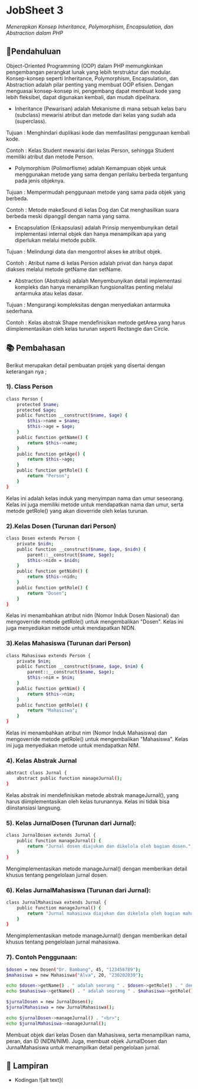 # JobSheet 3
_Menerapkan Konsep Inheritance, Polymorphism, Encapsulation, dan Abstraction dalam PHP_

## 🌟Pendahuluan
Object-Oriented Programming (OOP) dalam PHP memungkinkan pengembangan perangkat lunak yang lebih terstruktur dan modular. Konsep-konsep seperti Inheritance, Polymorphism, Encapsulation, dan Abstraction adalah pilar penting yang membuat OOP efisien. Dengan menguasai konsep-konsep ini, pengembang dapat membuat kode yang lebih fleksibel, dapat digunakan kembali, dan mudah dipelihara.

- Inheritance (Pewarisan)
adalah Mekanisme di mana sebuah kelas baru (subclass) mewarisi atribut dan metode dari kelas yang sudah ada (superclass).

Tujuan  : Menghindari duplikasi kode dan memfasilitasi penggunaan kembali kode.

Contoh  : Kelas Student mewarisi dari kelas Person, sehingga Student memiliki atribut dan metode Person.

- Polymorphism (Polimorfisme)
adalah Kemampuan objek untuk menggunakan metode yang sama dengan perilaku berbeda tergantung pada jenis objeknya.

Tujuan  : Mempermudah penggunaan metode yang sama pada objek yang berbeda.

Contoh  : Metode makeSound di kelas Dog dan Cat menghasilkan suara berbeda meski dipanggil dengan nama yang sama. 

- Encapsulation (Enkapsulasi)
adalah Prinsip menyembunyikan detail implementasi internal objek dan hanya menampilkan apa yang diperlukan melalui metode publik.

Tujuan  : Melindungi data dan mengontrol akses ke atribut objek.

Contoh  : Atribut name di kelas Person adalah privat dan hanya dapat diakses melalui metode getName dan setName.

- Abstraction (Abstraksi)
adalah Menyembunyikan detail implementasi kompleks dan hanya menampilkan fungsionalitas penting melalui antarmuka atau kelas dasar.

Tujuan  : Mengurangi kompleksitas dengan menyediakan antarmuka sederhana.

Contoh  : Kelas abstrak Shape mendefinisikan metode getArea yang harus diimplementasikan oleh kelas turunan seperti Rectangle dan Circle.
## 📚 Pembahasan
Berikut merupakan detail pembuatan projek yang disertai dengan keterangan nya ;
### 1). Class Person
```sh
class Person {
    protected $name;
    protected $age;
    public function __construct($name, $age) {
        $this->name = $name;
        $this->age = $age;
    }
    public function getName() {
        return $this->name;
    }
    public function getAge() {
        return $this->age;
    }
    public function getRole() {
        return "Person";
    }
}
```
Kelas ini adalah kelas induk yang menyimpan nama dan umur seseorang. Kelas ini juga memiliki metode untuk mendapatkan nama dan umur, serta metode getRole() yang akan dioverride oleh kelas turunan.
### 2).Kelas Dosen (Turunan dari Person)
```sh
class Dosen extends Person {
    private $nidn;
    public function __construct($name, $age, $nidn) {
        parent::__construct($name, $age);
        $this->nidn = $nidn;
    }
    public function getNidn() {
        return $this->nidn;
    }
    public function getRole() {
        return "Dosen";
    }
}
```
Kelas ini menambahkan atribut nidn (Nomor Induk Dosen Nasional) dan mengoverride metode getRole() untuk mengembalikan "Dosen". Kelas ini juga menyediakan metode untuk mendapatkan NIDN.
### 3).Kelas Mahasiswa (Turunan dari Person)
```sh
class Mahasiswa extends Person {
    private $nim;
    public function __construct($name, $age, $nim) {
        parent::__construct($name, $age);
        $this->nim = $nim;
    }
    public function getNim() {
        return $this->nim;
    }
    public function getRole() {
        return "Mahasiswa";
    }
}
```
Kelas ini menambahkan atribut nim (Nomor Induk Mahasiswa) dan mengoverride metode getRole() untuk mengembalikan "Mahasiswa". Kelas ini juga menyediakan metode untuk mendapatkan NIM.
### 4). Kelas Abstrak Jurnal
```sh
abstract class Jurnal {
    abstract public function manageJurnal();
}
```
Kelas abstrak ini mendefinisikan metode abstrak manageJurnal(), yang harus diimplementasikan oleh kelas turunannya. Kelas ini tidak bisa diinstansiasi langsung.
### 5). Kelas JurnalDosen (Turunan dari Jurnal):
```sh
class JurnalDosen extends Jurnal {
    public function manageJurnal() {
        return "Jurnal dosen diajukan dan dikelola oleh bagian dosen.";
    }
}
```
Mengimplementasikan metode manageJurnal() dengan memberikan detail khusus tentang pengelolaan jurnal dosen.
### 6). Kelas JurnalMahasiswa (Turunan dari Jurnal):
```sh
class JurnalMahasiswa extends Jurnal {
    public function manageJurnal() {
        return "Jurnal mahasiswa diajukan dan dikelola oleh bagian mahasiswa.";
    }
}
```
Mengimplementasikan metode manageJurnal() dengan memberikan detail khusus tentang pengelolaan jurnal mahasiswa.
### 7). Contoh Penggunaan:
```sh
$dosen = new Dosen("Dr. Bambang", 45, "123456789");
$mahasiswa = new Mahasiswa("Alva", 20, "230202039");

echo $dosen->getName() . " adalah seorang " . $dosen->getRole() . " dengan NIDN: " . $dosen->getNidn() . "<br>";
echo $mahasiswa->getName() . " adalah seorang " . $mahasiswa->getRole() . " dengan NIM: " . $mahasiswa->getNim() . "<br>";

$jurnalDosen = new JurnalDosen();
$jurnalMahasiswa = new JurnalMahasiswa();

echo $jurnalDosen->manageJurnal() . "<br>";
echo $jurnalMahasiswa->manageJurnal();
```
Membuat objek dari kelas Dosen dan Mahasiswa, serta menampilkan nama, peran, dan ID (NIDN/NIM). Juga, membuat objek JurnalDosen dan JurnalMahasiswa untuk menampilkan detail pengelolaan jurnal.
## 📎 Lampiran
- Kodingan
![alt text](


